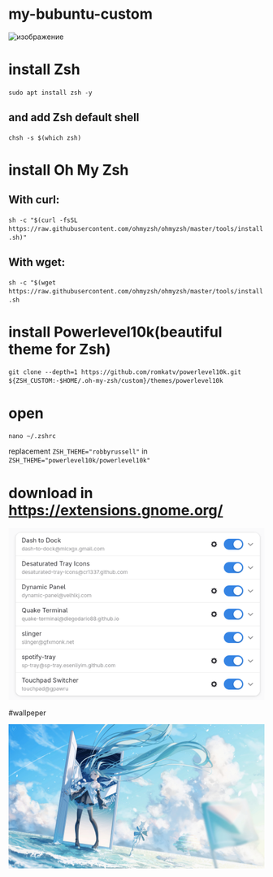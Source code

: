 # my-bubuntu-custom

![изображение](https://github.com/user-attachments/assets/0dda273e-1996-42a2-92c2-5ff4a56cb461)

# install Zsh

`sudo apt install zsh -y`

## and add Zsh default shell

`chsh -s $(which zsh)`

# install Oh My Zsh

## With curl:

`sh -c "$(curl -fsSL https://raw.githubusercontent.com/ohmyzsh/ohmyzsh/master/tools/install.sh)"`

## With wget:

`sh -c "$(wget https://raw.githubusercontent.com/ohmyzsh/ohmyzsh/master/tools/install.sh`

# install Powerlevel10k(beautiful theme for Zsh)

`git clone --depth=1 https://github.com/romkatv/powerlevel10k.git ${ZSH_CUSTOM:-$HOME/.oh-my-zsh/custom}/themes/powerlevel10k`

# open

`nano ~/.zshrc`

replacement `ZSH_THEME="robbyrussell"` in `ZSH_THEME="powerlevel10k/powerlevel10k"`

# download in https://extensions.gnome.org/
![изображение](https://github.com/kiomich/my-bubuntu-custom/blob/main/%D0%A1%D0%BD%D0%B8%D0%BC%D0%BE%D0%BA%20%D1%8D%D0%BA%D1%80%D0%B0%D0%BD%D0%B0%20%D0%BE%D1%82%202025-05-28%2023-00-54.png)





#wallpeper

![изображение](https://github.com/kiomich/my-bubuntu-custom/blob/main/hatsune-miku-anime-girl-4k-wallpaper-uhdpaper.com-220%405%40b.jpg)
